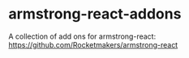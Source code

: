 # armstrong-react-addons
A collection of add ons for armstrong-react: https://github.com/Rocketmakers/armstrong-react

